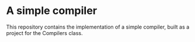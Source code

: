 # A simple compiler

This repository contains the implementation of a simple compiler, built as a project for the Compilers class.
